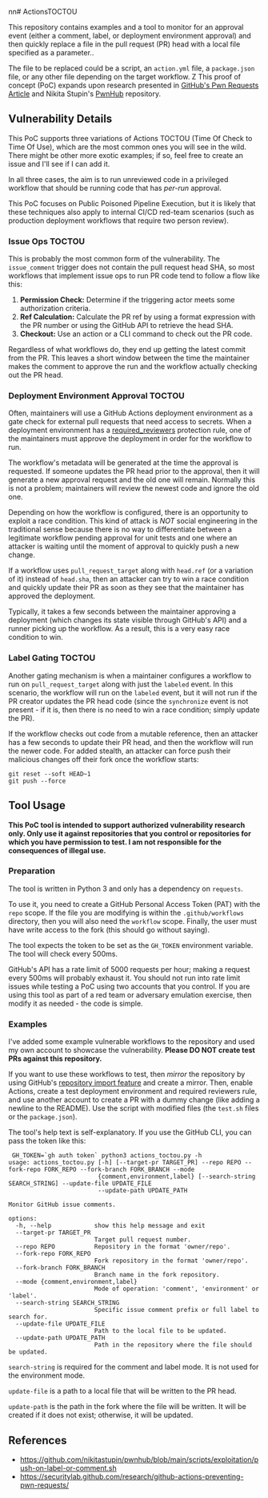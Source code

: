 nn# ActionsTOCTOU

This repository contains examples and a tool to monitor for an approval event (either a comment, label, or deployment environment approval) and then quickly replace a file in the pull request (PR) head with a local file specified as a parameter..

The file to be replaced could be a script, an `action.yml` file, a `package.json` file, or any other file depending on the target workflow.
Z
This proof of concept (PoC) expands upon research presented in [GitHub's Pwn Requests Article](https://securitylab.github.com/research/github-actions-preventing-pwn-requests/) and Nikita Stupin's [PwnHub](https://github.com/nikitastupin/pwnhub) repository.

## Vulnerability Details

This PoC supports three variations of Actions TOCTOU (Time Of Check to Time Of Use), which are the most common ones you will see in the wild. There might be other more exotic examples; if so, feel free to create an issue and I'll see if I can add it.

In all three cases, the aim is to run unreviewed code in a privileged workflow that should be running code that has _per-run_ approval.

This PoC focuses on Public Poisoned Pipeline Execution, but it is likely that these techniques also apply to internal CI/CD red-team scenarios (such as production deployment workflows that require two person review).

### Issue Ops TOCTOU

This is probably the most common form of the vulnerability. The `issue_comment` trigger does not contain the pull request head SHA, so most workflows that implement issue ops to run PR code tend to follow a flow like this:

1. **Permission Check:** Determine if the triggering actor meets some authorization criteria.
2. **Ref Calculation:** Calculate the PR ref by using a format expression with the PR number or using the GitHub API to retrieve the head SHA.
3. **Checkout:** Use an action or a CLI command to check out the PR code.

Regardless of what workflows do, they end up getting the latest commit from the PR. This leaves a short window between the time the maintainer makes the comment to approve the run and the workflow actually checking out the PR head.

### Deployment Environment Approval TOCTOU

Often, maintainers will use a GitHub Actions deployment environment as a gate check for external pull requests that need access to secrets. When a deployment environment has a [required_reviewers](https://docs.github.com/en/actions/deployment/targeting-different-environments/using-environments-for-deployment#required-reviewers) protection rule, one of the maintainers must approve the deployment in order for the workflow to run.

The workflow's metadata will be generated at the time the approval is requested. If someone updates the PR head prior to the approval, then it will generate a new approval request and the old one will remain. Normally this is not a problem; maintainers will review the newest code and ignore the old one.

Depending on how the workflow is configured, there is an opportunity to exploit a race condition. This kind of attack is *NOT* social engineering in the traditional sense because there is no way to differentiate between a legitimate workflow pending approval for unit tests and one where an attacker is waiting until the moment of approval to quickly push a new change.

If a workflow uses `pull_request_target` along with `head.ref` (or a variation of it) instead of `head.sha`, then an attacker can try to win a race condition and quickly update their PR as soon as they see that the maintainer has approved the deployment.

Typically, it takes a few seconds between the maintainer approving a deployment (which changes its state visible through GitHub's API) and a runner picking up the workflow. As a result, this is a very easy race condition to win.

### Label Gating TOCTOU

Another gating mechanism is when a maintainer configures a workflow to run on `pull_request_target` along with just the `labeled` event. In this scenario, the workflow will run on the `labeled` event, but it will not run if the PR creator updates the PR head code (since the `synchronize` event is not present - if it is, then there is no need to win a race condition; simply update the PR).

If the workflow checks out code from a mutable reference, then an attacker has a few seconds to update their PR head, and then the workflow will run the newer code. For added stealth, an attacker can force push their malicious changes off their fork once the workflow starts:

```
git reset --soft HEAD~1
git push --force
```

## Tool Usage

**This PoC tool is intended to support authorized vulnerability research only. Only use it against repositories that you control or repositories for which you have permission to test. I am not responsible for the consequences of illegal use.**

### Preparation

The tool is written in Python 3 and only has a dependency on `requests`.

To use it, you need to create a GitHub Personal Access Token (PAT) with the `repo` scope. If the file you are modifying is within the `.github/workflows` directory, then you will also need the `workflow` scope. Finally, the user must have write access to the fork (this should go without saying).

The tool expects the token to be set as the `GH_TOKEN` environment variable. The tool will check every 500ms.

GitHub's API has a rate limit of 5000 requests per hour; making a request every 500ms will probably exhaust it. You should not run into rate limit issues while testing a PoC using two accounts that you control. If you are using this tool as part of a red team or adversary emulation exercise, then modify it as needed - the code is simple.

### Examples

I've added some example vulnerable workflows to the repository and used my own account to showcase the vulnerability. **Please DO NOT create test PRs against this repository.**

If you want to use these workflows to test, then _mirror_ the repository by using GitHub's [repository import feature](https://github.com/new/import) and create a mirror. Then, enable Actions, create a test deployment environment and required reviewers rule, and use another account to create a PR with a dummy change (like adding a newline to the README). Use the script with modified files (the `test.sh` files or the `package.json`).

The tool's help text is self-explanatory. If you use the GitHub CLI, you can pass the token like this:
```
 GH_TOKEN=`gh auth token` python3 actions_toctou.py -h
usage: actions_toctou.py [-h] [--target-pr TARGET_PR] --repo REPO --fork-repo FORK_REPO --fork-branch FORK_BRANCH --mode
                         {comment,environment,label} [--search-string SEARCH_STRING] --update-file UPDATE_FILE
                         --update-path UPDATE_PATH

Monitor GitHub issue comments.

options:
  -h, --help            show this help message and exit
  --target-pr TARGET_PR
                        Target pull request number.
  --repo REPO           Repository in the format 'owner/repo'.
  --fork-repo FORK_REPO
                        Fork repository in the format 'owner/repo'.
  --fork-branch FORK_BRANCH
                        Branch name in the fork repository.
  --mode {comment,environment,label}
                        Mode of operation: 'comment', 'environment' or 'label'.
  --search-string SEARCH_STRING
                        Specific issue comment prefix or full label to search for.
  --update-file UPDATE_FILE
                        Path to the local file to be updated.
  --update-path UPDATE_PATH
                        Path in the repository where the file should be updated.
```

`search-string` is required for the comment and label mode. It is not used for the environment mode.

`update-file` is a path to a local file that will be written to the PR head.

`update-path` is the path in the fork where the file will be written. It will be created if it does not exist; otherwise, it will be updated.

## References

* https://github.com/nikitastupin/pwnhub/blob/main/scripts/exploitation/push-on-label-or-comment.sh
* https://securitylab.github.com/research/github-actions-preventing-pwn-requests/
